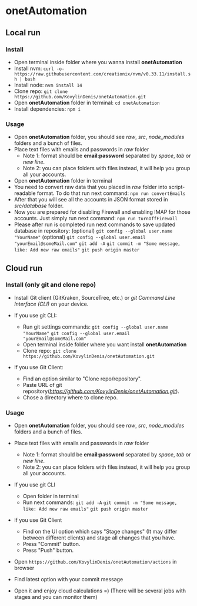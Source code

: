 # onetAutomation

## Local run

### Install

- Open terminal inside folder where you wanna install **onetAutomation**
- Install nvm: `curl -o- https://raw.githubusercontent.com/creationix/nvm/v0.33.11/install.sh | bash`
- Install node: `nvm install 14`
- Clone repo: `git clone https://github.com/KovylinDenis/onetAutomation.git`
- Open **onetAutomation** folder in terminal: `cd onetAutomation`
- Install dependencies: `npm i`

### Usage

- Open **onetAutomation** folder, you should see _raw_, _src_, _node_modules_ folders and a bunch of files.
- Place text files with emails and passwords in _raw_ folder
  - Note 1: format should be **email:password** separated by _space_, _tab_ or _new line_.
  - Note 2: you can place folders with files instead, it will help you group all your accounts.
- Open **onetAutomation** folder in terminal
- You need to convert raw data that you placed in _raw_ folder into script-readable format. To do that run next command:
  `npm run convertEmails`
- After that you will see all the accounts in JSON format stored in _src/database_ folder.
- Now you are prepared for disabling Firewall and enabling IMAP for those accounts. Just simply run next command:
  `npm run turnOffFirewall`
- Please after run is completed run next commands to save updated database in repository:
  (optional) `git config --global user.name "YourName"`
  (optional) `git config --global user.email "yourEmail@someMail.com"`
  `git add -A`
  `git commit -m "Some message, like: Add new raw emails"`
  `git push origin master`

## Cloud run

### Install (only git and clone repo)

- Install Git client (GitKraken, SourceTree, etc.) or _git Command Line Interface (CLI)_ on your device.
- If you use git CLI:

  - Run git settings commands:
    `git config --global user.name "YourName"`
    `git config --global user.email "yourEmail@someMail.com"`
  - Open terminal inside folder where you want install **onetAutomation**
  - Clone repo: `git clone https://github.com/KovylinDenis/onetAutomation.git`

- If you use Git Client:
  - Find an option similar to "Clone repo/repository".
  - Paste URL of git repository(_https://github.com/KovylinDenis/onetAutomation.git_).
  - Chose a directory where to clone repo.

### Usage

- Open **onetAutomation** folder, you should see _raw_, _src_, _node_modules_ folders and a bunch of files.
- Place text files with emails and passwords in _raw_ folder

  - Note 1: format should be **email:password** separated by _space_, _tab_ or _new line_.
  - Note 2: you can place folders with files instead, it will help you group all your accounts.

- If you use git CLI

  - Open folder in terminal
  - Run next commands:
    `git add -A`
    `git commit -m "Some message, like: Add new raw emails"`
    `git push origin master`

- If you use Git Client

  - Find on the UI option which says "Stage changes" (It may differ between different clients) and stage all changes that you have.
  - Press "Commit" button.
  - Press "Push" button.

- Open `https://github.com/KovylinDenis/onetAutomation/actions` in browser
- Find latest option with your commit message
- Open it and enjoy cloud calculations =) (There will be several jobs with stages and you can monitor them)
